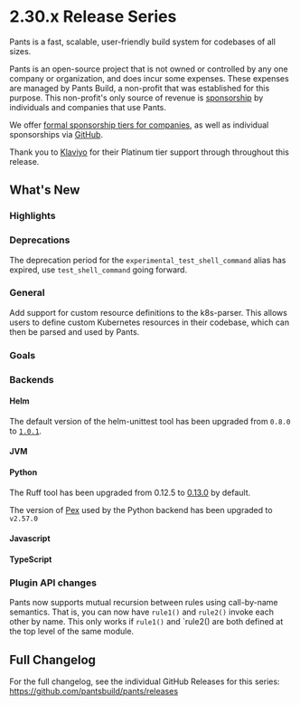 # 2.30.x Release Series

Pants is a fast, scalable, user-friendly build system for codebases of all sizes.

Pants is an open-source project that is not owned or controlled by any one company or organization, and does incur some expenses. These expenses are managed by Pants Build, a non-profit that was established for this purpose. This non-profit's only source of revenue is [sponsorship](https://www.pantsbuild.org/sponsorship) by individuals and companies that use Pants.

We offer [formal sponsorship tiers for companies](https://www.pantsbuild.org/sponsorship), as well as individual sponsorships via [GitHub](https://github.com/sponsors/pantsbuild).

Thank you to [Klaviyo](https://www.klaviyo.com/) for their Platinum tier support through throughout this release.

## What's New

### Highlights

### Deprecations

The deprecation period for the `experimental_test_shell_command` alias has expired, use `test_shell_command` going forward.

### General

Add support for custom resource definitions to the k8s-parser. This allows users to define custom Kubernetes resources in their codebase, which can then be parsed and used by Pants.

### Goals

### Backends

#### Helm

The default version of the helm-unittest tool has been upgraded from `0.8.0` to [`1.0.1`](https://github.com/helm-unittest/helm-unittest/releases/tag/v1.0.1).

#### JVM

#### Python

The Ruff tool has been upgraded from 0.12.5 to [0.13.0](https://astral.sh/blog/ruff-v0.13.0) by default.

The version of [Pex](https://github.com/pex-tool/pex) used by the Python backend has been upgraded to `v2.57.0`


#### Javascript

#### TypeScript

### Plugin API changes

Pants now supports mutual recursion between rules using call-by-name semantics. That is, you can
now have `rule1()` and `rule2()` invoke each other by name. This only works if `rule1()` and
`rule2() are both defined at the top level of the same module.

## Full Changelog

For the full changelog, see the individual GitHub Releases for this series: <https://github.com/pantsbuild/pants/releases>
